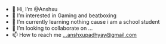 - 👋 Hi, I’m @Anshxu
- 👀 I’m interested in Gaming and beatboxing 
- 🌱 I’m currently learning nothing cause i am a school student 
- 💞️ I’m looking to collaborate on ... 
- 📫 How to reach me ...anshxupadhyay@gmail.com

<!---
Anshxu/Anshxu is a ✨ special ✨ repository because its `README.md` (this file) appears on your GitHub profile.
You can click the Preview link to take a look at your changes.
--->

